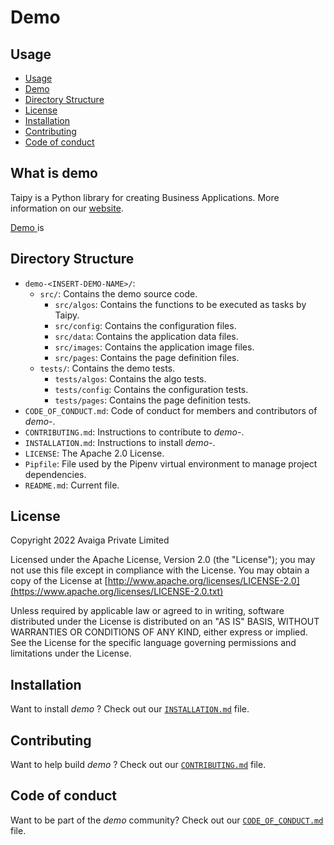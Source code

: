 # Demo <INSERT-DEMO-NAME>

## Usage
- [Usage](#usage)
- [Demo <INSERT-DEMO-NAME>](#what-is-demo-<INSERT-DEMO-NAME>)
- [Directory Structure](#directory-structure)
- [License](#license)
- [Installation](#installation)
- [Contributing](#contributing)
- [Code of conduct](#code-of-conduct)

## What is demo <INSERT-DEMO-NAME>

Taipy is a Python library for creating Business Applications. More information on our
[website](https://www.taipy.io).

[Demo <INSERT-DEMO-NAME>](https://github.com/Avaiga/demo-<INSERT-DEMO-NAME>) is <INSERT-DESCRIPTION>

## Directory Structure

- `demo-<INSERT-DEMO-NAME>/`:
    - `src/`: Contains the demo source code.
      - `src/algos`: Contains the functions to be executed as tasks by Taipy.
      - `src/config`: Contains the configuration files.
      - `src/data`: Contains the application data files.
      - `src/images`: Contains the application image files.
      - `src/pages`: Contains the page definition files.
    - `tests/`: Contains the demo tests.
      - `tests/algos`: Contains the algo tests.
      - `tests/config`: Contains the configuration tests.
      - `tests/pages`: Contains the page definition tests.
- `CODE_OF_CONDUCT.md`: Code of conduct for members and contributors of _demo-<INSERT-DEMO-NAME>_.
- `CONTRIBUTING.md`: Instructions to contribute to _demo-<INSERT-DEMO-NAME>_.
- `INSTALLATION.md`: Instructions to install _demo-<INSERT-DEMO-NAME>_.
- `LICENSE`: The Apache 2.0 License.
- `Pipfile`: File used by the Pipenv virtual environment to manage project dependencies.
- `README.md`: Current file.

## License
Copyright 2022 Avaiga Private Limited

Licensed under the Apache License, Version 2.0 (the "License"); you may not use this file except in compliance with
the License. You may obtain a copy of the License at
[http://www.apache.org/licenses/LICENSE-2.0](https://www.apache.org/licenses/LICENSE-2.0.txt)

Unless required by applicable law or agreed to in writing, software distributed under the License is distributed on
an "AS IS" BASIS, WITHOUT WARRANTIES OR CONDITIONS OF ANY KIND, either express or implied. See the License for the
specific language governing permissions and limitations under the License.

## Installation

Want to install _demo <INSERT-DEMO-NAME>_? Check out our [`INSTALLATION.md`](INSTALLATION.md) file.

## Contributing

Want to help build _demo <INSERT-DEMO-NAME>_? Check out our [`CONTRIBUTING.md`](CONTRIBUTING.md) file.

## Code of conduct

Want to be part of the _demo <INSERT-DEMO-NAME>_ community? Check out our [`CODE_OF_CONDUCT.md`](CODE_OF_CONDUCT.md) file.
